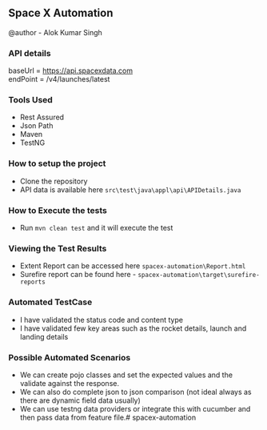 ## Space X Automation
@author - Alok Kumar Singh

### API details
baseUrl = https://api.spacexdata.com
<br>endPoint = /v4/launches/latest

### Tools Used
* Rest Assured
* Json Path
* Maven
* TestNG

### How to setup the project
* Clone the repository
* API data is available here `src\test\java\appl\api\APIDetails.java` 


### How to Execute the tests
* Run `mvn clean test` and it will execute the test


### Viewing the Test Results
* Extent Report can be accessed here `spacex-automation\Report.html`
* Surefire report can be found here - `spacex-automation\target\surefire-reports`


### Automated TestCase
* I have validated the status code and content type
* I have validated few key areas such as the rocket details, launch and landing details

### Possible Automated Scenarios
* We can create pojo classes and set the expected values and the validate against the response.
* We can also do complete json to json comparison (not ideal always as there are dynamic field data usually)
* We can use testng data providers or integrate this with cucumber and then pass data from feature file.# spacex-automation
